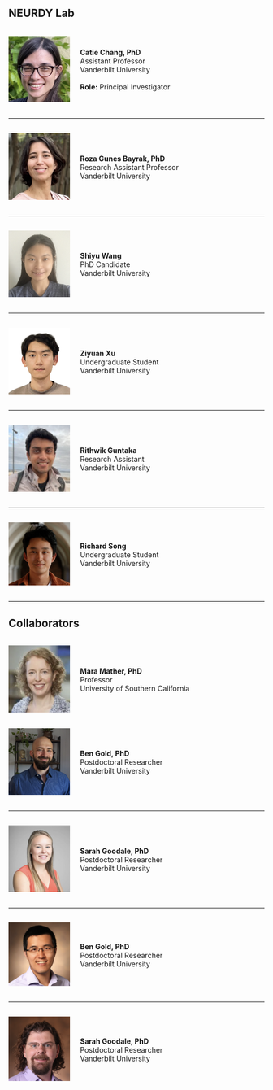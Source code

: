 ## NEURDY Lab

<div style="display: flex; align-items: center;">

<div style="flex: 1;">
<p align="left">
<img src="https://github.com/neurdylab/physai/blob/main/docs/assets/team/catie.jpg?raw=true" width="200">
</p>
</div>

<div style="flex: 3; padding-left: 20px;">

<strong>Catie Chang, PhD</strong><br>
Assistant Professor<br> 
Vanderbilt University<br>
<br>
<strong>Role:</strong> Principal Investigator<br>

</div>

</div>

---

<div style="display: flex; align-items: center;">

<div style="flex: 1;">
<p align="left">
<img src="https://github.com/neurdylab/physai/blob/main/docs/assets/team/roza.jpg?raw=true" width="200">
</p>
</div>

<div style="flex: 3; padding-left: 20px;">
  
<strong>Roza Gunes Bayrak, PhD</strong><br>
Research Assistant Professor<br>
Vanderbilt University<br>
</div></div>

---

<div style="display: flex; align-items: center;">

<div style="flex: 1;">
<p align="left">
<img src="https://github.com/neurdylab/physai/blob/main/docs/assets/team/shiyu.jpg?raw=true" width="200">
</p>
</div>

<div style="flex: 3; padding-left: 20px;">

<strong>Shiyu Wang</strong><br>
PhD Candidate<br>
Vanderbilt University<br>
</div></div>

---

<div style="display: flex; align-items: center;">

<div style="flex: 1;">
<p align="left">
<img src="https://github.com/neurdylab/physai/blob/main/docs/assets/team/ziyuan.jpg?raw=true" width="200">
</p>
</div>

<div style="flex: 3; padding-left: 20px;">

<strong>Ziyuan Xu</strong><br>
Undergraduate Student<br>
Vanderbilt University<br>
</div></div>

---

<div style="display: flex; align-items: center;">

<div style="flex: 1;">
<p align="left">
<img src="https://github.com/neurdylab/physai/blob/main/docs/assets/team/rithwik.jpg?raw=true" width="200">
</p>
</div>

<div style="flex: 3; padding-left: 20px;">

<strong>Rithwik Guntaka</strong><br>
Research Assistant<br>
Vanderbilt University<br>
</div></div>

---

<div style="display: flex; align-items: center;">

<div style="flex: 1;">
<p align="left">
<img src="https://github.com/neurdylab/physai/blob/main/docs/assets/team/richard.jpg?raw=true" width="200">
</p>
</div>

<div style="flex: 3; padding-left: 20px;">

<strong>Richard Song</strong><br>
Undergraduate Student<br>
Vanderbilt University<br>
</div></div>

---

## Collaborators

<div style="display: flex; align-items: center;">

<div style="flex: 1;">
<p align="left">
<img src="https://github.com/neurdylab/physai/blob/main/docs/assets/team/mara.jpg?raw=true" width="200">
</p>
</div>

<div style="flex: 3; padding-left: 20px;">

<strong>Mara Mather, PhD</strong><br>
Professor<br>
University of Southern California<br>
</div></div>

<div style="display: flex; align-items: center;">

<div style="flex: 1;">
<p align="left">
<img src="https://github.com/neurdylab/physai/blob/main/docs/assets/team/ben.jpg?raw=true" width="200">
</p>
</div>

<div style="flex: 3; padding-left: 20px;">

<strong>Ben Gold, PhD</strong><br>
Postdoctoral Researcher<br>
Vanderbilt University<br>
</div></div>

---

<div style="display: flex; align-items: center;">

<div style="flex: 1;">
<p align="left">
<img src="https://github.com/neurdylab/physai/blob/main/docs/assets/team/sarah.jpg?raw=true" width="200">
</p>
</div>

<div style="flex: 3; padding-left: 20px;">

<strong>Sarah Goodale, PhD</strong><br>
Postdoctoral Researcher<br>
Vanderbilt University<br>
</div></div>

---

<div style="display: flex; align-items: center;">

<div style="flex: 1;">
<p align="left">
<img src="https://github.com/neurdylab/physai/blob/main/docs/assets/team/yuankai.jpg?raw=true" width="200">
</p>
</div>

<div style="flex: 3; padding-left: 20px;">

<strong>Ben Gold, PhD</strong><br>
Postdoctoral Researcher<br>
Vanderbilt University<br>
</div></div>

---

<div style="display: flex; align-items: center;">

<div style="flex: 1;">
<p align="left">
<img src="https://github.com/neurdylab/physai/blob/main/docs/assets/team/bennett.jpg?raw=true" width="200">
</p>
</div>

<div style="flex: 3; padding-left: 20px;">

<strong>Sarah Goodale, PhD</strong><br>
Postdoctoral Researcher<br>
Vanderbilt University<br>
</div></div>